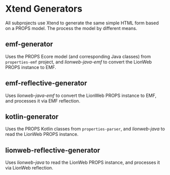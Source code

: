 # Xtend Generators

All subprojects use Xtend to generate the same simple HTML form based on a PROPS model.
The process the model by different means.

## emf-generator
Uses the PROPS Ecore model (and corresponding Java classes) from `properties-emf` project, and _lionweb-java-emf_ to convert the LionWeb PROPS instance to EMF.

## emf-reflective-generator
Uses _lionweb-java-emf_ to convert the LionWeb PROPS instance to EMF, and processes it via EMF reflection.

## kotlin-generator
Uses the PROPS Kotlin classes from `properties-parser`, and _lionweb-java_ to read the LionWeb PROPS instance.

## lionweb-reflective-generator
Uses _lionweb-java_ to read the LionWeb PROPS instance, and processes it via LionWeb reflection.